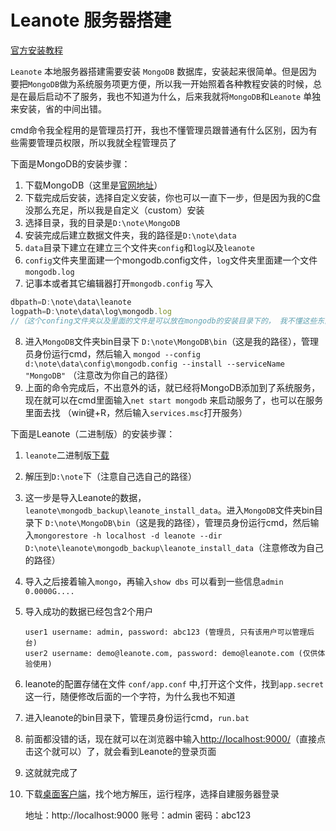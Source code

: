 # Leanote 服务器搭建

[官方安装教程](https://github.com/leanote/leanote/wiki)

`Leanote` 本地服务器搭建需要安装 `MongoDB` 数据库，安装起来很简单。但是因为要把`MongoDB`做为系统服务项更方便，所以我一开始照着各种教程安装的时候，总是在最后启动不了服务，我也不知道为什么，后来我就将`MongoDB`和`Leanote` 单独来安装，省的中间出错。

cmd命令我全程用的是管理员打开，我也不懂管理员跟普通有什么区别，因为有些需要管理员权限，所以我就全程管理员了

下面是MongoDB的安装步骤：

 1. 下载MongoDB（这里是[官网地址](https://www.mongodb.com/download-center?jmp=nav#community)）
 2. 下载完成后安装，选择自定义安装，你也可以一直下一步，但是因为我的C盘没那么充足，所以我是自定义（custom）安装
 3. 选择目录，我的目录是`D:\note\MongoDB`
 4. 安装完成后建立数据文件夹，我的路径是`D:\note\data`
 5. `data`目录下建立在建立三个文件夹`config`和`log`以及`leanote`
 6. `config`文件夹里面建一个mongodb.config文件，`log`文件夹里面建一个文件`mongodb.log`
 7. 记事本或者其它编辑器打开`mongodb.config` 写入
```js 
dbpath=D:\note\data\leanote
logpath=D:\note\data\log\mongodb.log
//（这个confing文件夹以及里面的文件是可以放在mongodb的安装目录下的， 我不懂这些东西，我这样建文件夹是为了自己好找，你如果是放在别的地方，注意在下面操作的时候改好路径）
```

 8. 进入`MongoDB`文件夹bin目录下 `D:\note\MongoDB\bin`（这是我的路径），管理员身份运行cmd，然后输入 `mongod --config d:\note\data\config\mongodb.config --install --serviceName "MongoDB"` （注意改为你自己的路径）
 9. 上面的命令完成后，不出意外的话，就已经将MongoDB添加到了系统服务，现在就可以在cmd里面输入`net start mongodb` 来启动服务了，也可以在服务里面去找 （win键+R，然后输入`services.msc`打开服务）
 
下面是Leanote（二进制版）的安装步骤：

 1. `leanote`二进制版[下载](http://leanote.org/#download)
 2. 解压到`D:\note`下（注意自己选自己的路径）
 3. 这一步是导入Leanote的数据，`leanote\mongodb_backup\leanote_install_data`。进入`MongoDB`文件夹bin目录下 `D:\note\MongoDB\bin`（这是我的路径），管理员身份运行cmd，然后输入`mongorestore -h localhost -d leanote --dir D:\note\leanote\mongodb_backup\leanote_install_data`（注意修改为自己的路径）
 4. 导入之后接着输入`mongo`，再输入`show dbs` 可以看到一些信息`admin 0.0000G....`
 5. 导入成功的数据已经包含2个用户
 
        user1 username: admin, password: abc123 (管理员, 只有该用户可以管理后台)  
        user2 username: demo@leanote.com, password: demo@leanote.com (仅供体验使用)
 6. leanote的配置存储在文件 `conf/app.conf` 中,打开这个文件，找到`app.secret`这一行，随便修改后面的一个字符，为什么我也不知道
 7. 进入leanote的bin目录下，管理员身份运行cmd，`run.bat`
 8. 前面都没错的话，现在就可以在浏览器中输入[http://localhost:9000/](http://localhost:9000/)（直接点击这个就可以）了，就会看到Leanote的登录页面
 9. 这就就完成了
 10. 下载[桌面客户端](http://app.leanote.com/)，找个地方解压，运行程序，选择自建服务器登录
 
        地址：http://localhost:9000
        账号：admin
        密码：abc123
        
    


